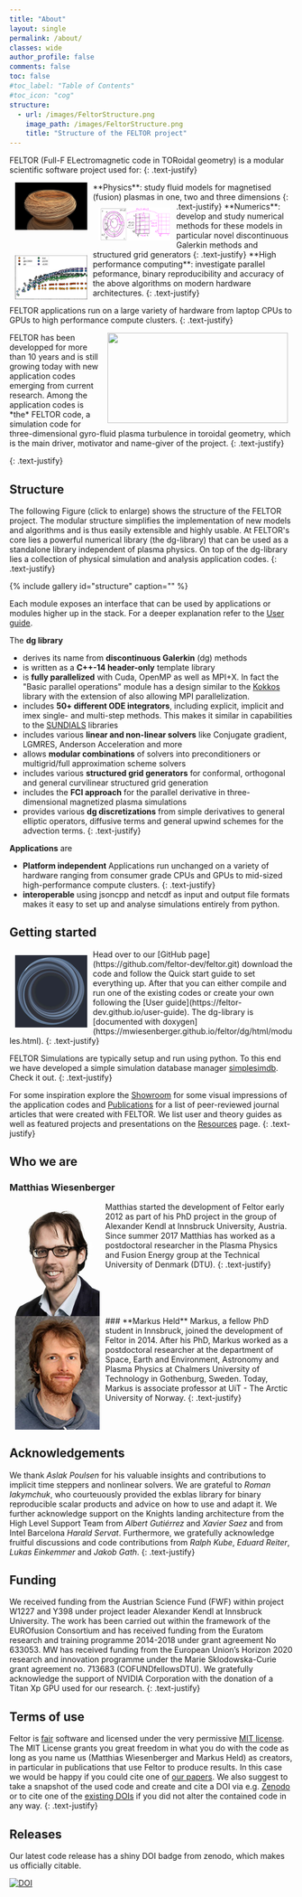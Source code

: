 ```yaml
---
title: "About"
layout: single
permalink: /about/
classes: wide
author_profile: false
comments: false
toc: false
#toc_label: "Table of Contents"
#toc_icon: "cog"
structure:
  - url: /images/FeltorStructure.png
    image_path: /images/FeltorStructure.png
    title: "Structure of the FELTOR project"
---
```



FELTOR (Full-F ELectromagnetic code in TORoidal geometry) is a modular scientific software project used for:
{: .text-justify}

 <img src="/images/raytracing_mag.jpg" width="128" align="left" hspace = 10 />
  **Physics**: study fluid models for magnetised (fusion) plasmas in one, two and three dimensions
{: .text-justify}

 <img src="/images/elliptic.png" width="128" align="left" hspace = 10 vspace=10/>
 **Numerics**: develop and study numerical methods for these models in particular novel discontinuous Galerkin methods and structured grid generators
{: .text-justify}

 <img src="/images/performance.png" width="128" align="left" hspace = 10 vspace=10 />
 **High performance computing**: investigate parallel peformance, binary reproducibility and accuracy of the above algorithms on modern hardware architectures.
{: .text-justify}

FELTOR applications run on a large variety of hardware from laptop CPUs to GPUs to high performance compute clusters.
{: .text-justify}


<img src="/videos/electrons.gif" width="320" height="160" align="right" hspace = 10 />
FELTOR has been developped for more than 10 years and is still growing today with new application codes emerging from current research.
Among the application codes is *the* FELTOR code, a simulation code for three-dimensional gyro-fluid plasma turbulence in toroidal geometry, which is the main driver, motivator and name-giver of the project.
{: .text-justify}



{: .text-justify}

## Structure
The following Figure (click to enlarge) shows the structure of the FELTOR project.
The modular structure simplifies the implementation of new models and algorithms and is thus easily extensible and highly usable.
At FELTOR's core lies a powerful numerical library (the dg-library) that can be used as a standalone library independent of plasma physics.
On top of the dg-library lies a collection of physical simulation and analysis application codes.
{: .text-justify}

{% include gallery id="structure" caption="" %}

Each module exposes an interface that can be used by applications or modules higher up in the stack.
For a deeper explanation refer to the [User guide](https://feltor-dev.github.io/user-guide).

The **dg library**
 - derives its name from **discontinuous Galerkin** (dg) methods
 - is written as a **C++-14 header-only** template library
 - is **fully parallelized** with Cuda, OpenMP as well as MPI+X. In fact
 the "Basic parallel operations" module has a design
   similar to the [Kokkos](https://github.com/kokkos/kokkos) library with the extension of also allowing MPI parallelization.
 - includes **50+ different ODE integrators**, including explicit, implicit and imex single- and multi-step methods.
  This makes it similar in capabilities to the [SUNDIALS](https://sundials.readthedocs.io/en/latest/) libraries
 - includes various **linear and non-linear solvers** like Conjugate gradient, LGMRES, Anderson Acceleration and more
 - allows **modular combinations** of solvers into preconditioners or multigrid/full approximation scheme solvers
 - includes various **structured grid generators** for conformal, orthogonal and general curvilinear structured grid generation
 - includes the **FCI approach**
 for the parallel derivative in three-dimensional magnetized plasma simulations
 - provides various **dg discretizations** from simple derivatives to general elliptic operators, diffusive terms and general upwind schemes for the advection terms.
 {: .text-justify}

**Applications** are
 - **Platform independent** Applications run unchanged on a
variety of hardware ranging from consumer grade CPUs and GPUs
to mid-sized high-performance compute clusters.
{: .text-justify}
 - **interoperable** using jsoncpp and netcdf as input and output file formats
 makes it easy to set up and analyse simulations entirely from python.


## Getting started
 <img src="/images/logo_small.jpg" width="128" align="left" hspace = 10 vspace=10 />
Head over to our [GitHub page](https://github.com/feltor-dev/feltor.git)
download the code and follow the Quick start guide to set everything up.
After that you can either compile and run one of the existing codes or create
your own following the [User guide](https://feltor-dev.github.io/user-guide).
The dg-library is [documented with doxygen](https://mwiesenberger.github.io/feltor/dg/html/modules.html).
{: .text-justify}

FELTOR Simulations are typically setup and run using python. To this end we have
developed a simple simulation database manager
 [simplesimdb](https://github.com/mwiesenberger/simplesimdb). Check it out.
{: .text-justify}

For some inspiration explore the [Showroom](/showroom/) for some visual impressions of the application codes
and [Publications](/publications/) for a list of peer-reviewed journal articles
that were created with FELTOR. We list user and theory guides as well as
featured projects and presentations on the [Resources](/resources/) page.
{: .text-justify}

## Who we are

### **Matthias Wiesenberger**
<img src="/images/matthias.jpg" alt="Matthias Wiesenberger" width="150" align="left" hspace="10" />
Matthias started the development of Feltor early 2012
as part of his PhD project in the group of Alexander Kendl at
Innsbruck University, Austria.
Since summer 2017 Matthias has worked as a postdoctoral researcher in the Plasma Physics and
Fusion Energy group at the Technical University of Denmark (DTU).
{: .text-justify}
<br clear="all" />
### **Markus Held**
<img src="/images/markus.jpg" alt="Markus Held" width="150" align="left" hspace="10"/>
Markus, a fellow PhD student in Innsbruck, joined
the development of Feltor in 2014. After his PhD, Markus worked as a postdoctoral researcher at the
department of Space, Earth and Environment, Astronomy and Plasma Physics at
Chalmers University of Technology in Gothenburg, Sweden.
Today, Markus is associate professor at UiT - The Arctic University of Norway.
{: .text-justify}
<br clear="all" />


## Acknowledgements
We thank *Aslak Poulsen* for his valuable insights and contributions to implicit time steppers and nonlinear solvers.
We are grateful to
*Roman Iakymchuk*,
who courteuously provided the exblas library for binary reproducible scalar products and advice
on how to use and adapt it.
We further acknowledge support on the Knights landing architecture from
the High Level Support Team from
*Albert Gutiérrez* and
*Xavier Saez*
and from Intel Barcelona
*Harald Servat*.
Furthermore, we gratefully acknowledge fruitful discussions and code contributions from
*Ralph Kube*,
*Eduard Reiter*,
*Lukas Einkemmer* and
*Jakob Gath*.
{: .text-justify}


## Funding

We received funding from the Austrian Science Fund (FWF) within
project W1227 and Y398 under project leader Alexander Kendl at
Innsbruck University.  The work has been carried out within
the framework of the EUROfusion Consortium and has received funding
from the Euratom research and training programme 2014-2018 under
grant agreement No 633053.
MW has received funding from the European Union’s Horizon 2020
research and innovation programme under the Marie
Sklodowska-Curie grant agreement no. 713683 (COFUNDfellowsDTU).
We gratefully acknowledge the support of NVIDIA Corporation
with the donation of a Titan Xp GPU used for our research.
{: .text-justify}


## Terms of use
Feltor is [fair](https://www.force11.org/fairprinciples) software and
licensed under the very permissive [MIT license](https://en.wikipedia.org/wiki/MIT_License). The MIT
License grants you great freedom in what you do with the code as long as
you name us (Matthias Wiesenberger and Markus Held) as creators, in
particular in publications that use Feltor to produce results. In this
case we would be happy if you could
cite one of [our papers](publications.md).
We also suggest to take a snapshot of the used code and create and cite
a DOI via e.g. [Zenodo](http://www.zenodo.org) or to cite one of the
[existing DOIs](https://doi.org/10.5281/zenodo.596442)
 if you did not alter the contained code in any way.
{: .text-justify}

## Releases
Our latest code release has a shiny DOI badge from zenodo,
which makes us officially citable.

[![DOI](https://zenodo.org/badge/DOI/10.5281/zenodo.596442.svg)](https://doi.org/10.5281/zenodo.596442)
